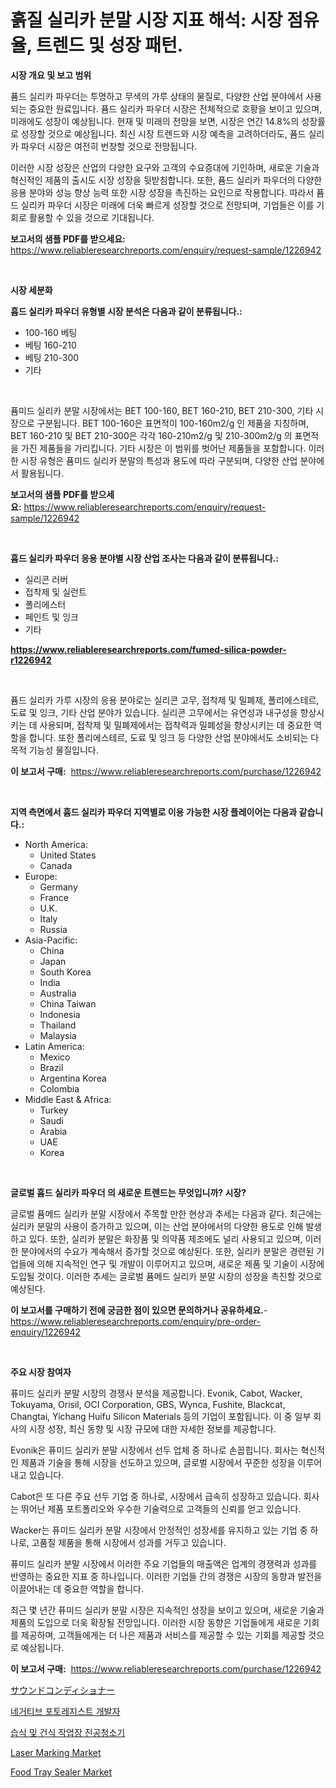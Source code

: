 <p><h1>흙질 실리카 분말 시장 지표 해석: 시장 점유율, 트렌드 및 성장 패턴.</h1></p><p><strong>시장 개요 및 보고 범위</strong></p>
<p><p>퓸드 실리카 파우더는 투명하고 무색의 가루 상태의 물질로, 다양한 산업 분야에서 사용되는 중요한 원료입니다. 퓸드 실리카 파우더 시장은 전체적으로 호황을 보이고 있으며, 미래에도 성장이 예상됩니다. 현재 및 미래의 전망을 보면, 시장은 연간 14.8%의 성장률로 성장할 것으로 예상됩니다. 최신 시장 트렌드와 시장 예측을 고려하더라도, 퓸드 실리카 파우더 시장은 여전히 번창할 것으로 전망됩니다. </p><p>이러한 시장 성장은 산업의 다양한 요구와 고객의 수요증대에 기인하며, 새로운 기술과 혁신적인 제품의 출시도 시장 성장을 뒷받침합니다. 또한, 퓸드 실리카 파우더의 다양한 응용 분야와 성능 향상 능력 또한 시장 성장을 촉진하는 요인으로 작용합니다. 따라서 퓸드 실리카 파우더 시장은 미래에 더욱 빠르게 성장할 것으로 전망되며, 기업들은 이를 기회로 활용할 수 있을 것으로 기대됩니다.</p></p>
<p><strong>보고서의 샘플 PDF를 받으세요:</strong> <a href="https://www.reliableresearchreports.com/enquiry/request-sample/1226942">https://www.reliableresearchreports.com/enquiry/request-sample/1226942</a></p>
<p>&nbsp;</p>
<p><strong>시장 세분화</strong></p>
<p><strong>흄드 실리카 파우더 유형별 시장 분석은 다음과 같이 분류됩니다.:</strong></p>
<p><ul><li>100-160 베팅</li><li>베팅 160-210</li><li>베팅 210-300</li><li>기타</li></ul></p>
<p>&nbsp;</p>
<p><p>퓸미드 실리카 분말 시장에서는 BET 100-160, BET 160-210, BET 210-300, 기타 시장으로 구분됩니다. BET 100-160은 표면적이 100-160m2/g 인 제품을 지칭하며, BET 160-210 및 BET 210-300은 각각 160-210m2/g 및 210-300m2/g 의 표면적을 가진 제품들을 가리킵니다. 기타 시장은 이 범위를 벗어난 제품들을 포함합니다. 이러한 시장 유형은 퓸미드 실리카 분말의 특성과 용도에 따라 구분되며, 다양한 산업 분야에서 활용됩니다.</p></p>
<p><strong>보고서의 샘플 PDF를 받으세요:</strong>&nbsp;<a href="https://www.reliableresearchreports.com/enquiry/request-sample/1226942">https://www.reliableresearchreports.com/enquiry/request-sample/1226942</a></p>
<p>&nbsp;</p>
<p><strong> 흄드 실리카 파우더 응용 분야별 시장 산업 조사는 다음과 같이 분류됩니다.:</strong></p>
<p><ul><li>실리콘 러버</li><li>접착제 및 실런트</li><li>폴리에스터</li><li>페인트 및 잉크</li><li>기타</li></ul></p>
<p><strong><a href="https://www.reliableresearchreports.com/fumed-silica-powder-r1226942">https://www.reliableresearchreports.com/fumed-silica-powder-r1226942</a></strong></p>
<p>&nbsp;</p>
<p><p>퓸드 실리카 가루 시장의 응용 분야로는 실리콘 고무, 접착제 및 밀폐제, 폴리에스테르, 도료 및 잉크, 기타 산업 분야가 있습니다. 실리콘 고무에서는 유연성과 내구성을 향상시키는 데 사용되며, 접착제 및 밀폐제에서는 접착력과 밀폐성을 향상시키는 데 중요한 역할을 합니다. 또한 폴리에스테르, 도료 및 잉크 등 다양한 산업 분야에서도 소비되는 다목적 기능성 물질입니다.</p></p>
<p><strong>이 보고서 구매:</strong>&nbsp; <a href="https://www.reliableresearchreports.com/purchase/1226942">https://www.reliableresearchreports.com/purchase/1226942</a></p>
<p>&nbsp;</p>
<p><strong>지역 측면에서 흄드 실리카 파우더 지역별로 이용 가능한 시장 플레이어는 다음과 같습니다.:</strong></p>
<p><ul>
    <li>
        North America:
        <ul>
            <li>United States</li>
            <li>Canada</li>
        </ul>
    </li>
    <li>
        Europe:
        <ul>
            <li>Germany</li>
            <li>France</li>
            <li>U.K.</li>
            <li>Italy</li>
            <li>Russia</li>
        </ul>
    </li>
    <li>
        Asia-Pacific:
        <ul>
            <li>China</li>
            <li>Japan</li>
            <li>South Korea</li>
            <li>India</li>
            <li>Australia</li>
            <li>China Taiwan</li>
            <li>Indonesia</li>
            <li>Thailand</li>
            <li>Malaysia</li>
        </ul>
    </li>
    <li>
        Latin America:
        <ul>
            <li>Mexico</li>
            <li>Brazil</li>
            <li>Argentina Korea</li>
            <li>Colombia</li>
        </ul>
    </li>
    <li>
        Middle East & Africa:
        <ul>
            <li>Turkey</li>
            <li>Saudi</li>
            <li>Arabia</li>
            <li>UAE</li>
            <li>Korea</li>
        </ul>
    </li>
    </ul></p>
<p>&nbsp;</p>
<p><strong>글로벌 흄드 실리카 파우더 의 새로운 트렌드는 무엇입니까? 시장?</strong></p>
<p><p>글로벌 퓸메드 실리카 분말 시장에서 주목할 만한 현상과 추세는 다음과 같다. 최근에는 실리카 분말의 사용이 증가하고 있으며, 이는 산업 분야에서의 다양한 용도로 인해 발생하고 있다. 또한, 실리카 분말은 화장품 및 의약품 제조에도 널리 사용되고 있으며, 이러한 분야에서의 수요가 계속해서 증가할 것으로 예상된다. 또한, 실리카 분말은 경련된 기업들에 의해 지속적인 연구 및 개발이 이루어지고 있으며, 새로운 제품 및 기술이 시장에 도입될 것이다. 이러한 추세는 글로벌 퓸메드 실리카 분말 시장의 성장을 촉진할 것으로 예상된다.</p></p>
<p><strong>이 보고서를 구매하기 전에 궁금한 점이 있으면 문의하거나 공유하세요.</strong>- <a href="https://www.reliableresearchreports.com/enquiry/pre-order-enquiry/1226942">https://www.reliableresearchreports.com/enquiry/pre-order-enquiry/1226942</a></p>
<p>&nbsp;</p>
<p><strong>주요 시장 참여자</strong></p>
<p><p>퓨미드 실리카 분말 시장의 경쟁사 분석을 제공합니다. Evonik, Cabot, Wacker, Tokuyama, Orisil, OCI Corporation, GBS, Wynca, Fushite, Blackcat, Changtai, Yichang Huifu Silicon Materials 등의 기업이 포함됩니다. 이 중 일부 회사의 시장 성장, 최신 동향 및 시장 규모에 대한 자세한 정보를 제공합니다.</p><p>Evonik은 퓨미드 실리카 분말 시장에서 선두 업체 중 하나로 손꼽힙니다. 회사는 혁신적인 제품과 기술을 통해 시장을 선도하고 있으며, 글로벌 시장에서 꾸준한 성장을 이루어내고 있습니다.</p><p>Cabot은 또 다른 주요 선두 기업 중 하나로, 시장에서 급속히 성장하고 있습니다. 회사는 뛰어난 제품 포트폴리오와 우수한 기술력으로 고객들의 신뢰를 얻고 있습니다.</p><p>Wacker는 퓨미드 실리카 분말 시장에서 안정적인 성장세를 유지하고 있는 기업 중 하나로, 고품질 제품을 통해 시장에서 성과를 거두고 있습니다.</p><p>퓨미드 실리카 분말 시장에서 이러한 주요 기업들의 매출액은 업계의 경쟁력과 성과를 반영하는 중요한 지표 중 하나입니다. 이러한 기업들 간의 경쟁은 시장의 동향과 발전을 이끌어내는 데 중요한 역할을 합니다.</p><p>최근 몇 년간 퓨미드 실리카 분말 시장은 지속적인 성장을 보이고 있으며, 새로운 기술과 제품의 도입으로 더욱 확장될 전망입니다. 이러한 시장 동향은 기업들에게 새로운 기회를 제공하며, 고객들에게는 더 나은 제품과 서비스를 제공할 수 있는 기회를 제공할 것으로 예상됩니다.</p></p>
<p><strong>이 보고서 구매:</strong>&nbsp;&nbsp;<a href="https://www.reliableresearchreports.com/purchase/1226942">https://www.reliableresearchreports.com/purchase/1226942</a></p>
<p><p><a href="https://medium.com/@isacsimnis20231/%E3%82%B5%E3%82%A6%E3%83%B3%E3%83%89%E3%82%B3%E3%83%B3%E3%83%87%E3%82%A3%E3%82%B7%E3%83%A7%E3%83%8A%E3%83%BC%E5%B8%82%E5%A0%B4-%E5%B8%82%E5%A0%B4cagr-%E5%B8%82%E5%A0%B4%E3%83%88%E3%83%AC%E3%83%B3%E3%83%89-%E3%81%8A%E3%82%88%E3%81%B3%E6%88%90%E9%95%B7%E6%88%A6%E7%95%A5%E3%81%AB%E9%96%A2%E3%81%99%E3%82%8B%E6%83%85%E5%A0%B1-c16a463d6bac">サウンドコンディショナー</a></p><p><a href="https://medium.com/@howaoole34545/%EB%B6%80%EC%A0%95%EC%A0%81%EC%9D%B8-%EC%82%AC%EC%A7%84-%EA%B0%90%EA%B4%91%EC%A0%9C-%EA%B0%9C%EB%B0%9C%EC%9E%90-%EC%8B%9C%EC%9E%A5-%EC%A0%90%EC%9C%A0%EC%9C%A8-%EC%A7%84%ED%99%94-%EB%B0%8F-%EC%8B%9C%EC%9E%A5-%EC%84%B1%EC%9E%A5-%EC%B6%94%EC%9D%B4-2024-2031-0a98644d448d">네거티브 포토레지스트 개발자</a></p><p><a href="https://github.com/Hubertstyenger6685/Market-Research-Report-List-1/blob/main/417803527393.md">습식 및 건식 작업장 진공청소기</a></p><p><a href="https://www.linkedin.com/pulse/laser-marking-market-insight-trends-growth-forecasted-from-2024-ngobe?trackingId=6j3rccTMLamv2PupHlWK7w%3D%3D">Laser Marking Market</a></p><p><a href="https://woozy-pyroraptor-a1f.notion.site/Food-Tray-Sealer-Market-Share-Evolution-and-Market-Growth-Trends-2024-2031-d32cbe3fb1db4547aedde1821d3c8e3b">Food Tray Sealer Market</a></p></p>
